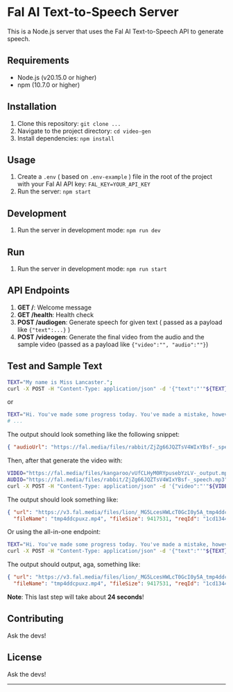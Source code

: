 # Fal AI Text-to-Speech Server

This is a Node.js server that uses the Fal AI Text-to-Speech API to generate speech.

## Requirements

* Node.js (v20.15.0 or higher)
* npm (10.7.0 or higher)

## Installation

1. Clone this repository: `git clone ...`
2. Navigate to the project directory: `cd video-gen`
3. Install dependencies: `npm install`

## Usage

1. Create a `.env` ( based on `.env-example` ) file in the root of the project with your Fal AI API key: `FAL_KEY=YOUR_API_KEY`
2. Run the server: `npm start`

## Development

1. Run the server in development mode: `npm run dev`

## Run

1. Run the server in development mode: `npm run start`

## API Endpoints

1. **GET /**: Welcome message
2. **GET /health**: Health check
3. **POST /audiogen**: Generate speech for given text ( passed as a payload like `{"text":...}` )
4. **POST /videogen**: Generate the final video from the audio and the sample video (passed as a payload like `{"video":"", "audio":""}`)

## Test and Sample Text

```sh
TEXT="My name is Miss Lancaster.";
curl -X POST -H "Content-Type: application/json" -d '{"text":"'"${TEXT}"'"}' localhost:3000/audiogen
```

or

```sh
TEXT="Hi. You've made some progress today. You've made a mistake, however. You said: I saw an dog in the park. That's not correct, you should have said: I saw a dog in the park. Remember, always use A. when the word starts with a consonant."
# ...
```

The output should look something like the following snippet:

```json
{ "audioUrl": "https://fal.media/files/rabbit/ZjZg66JQZTsV4WIxYBsf-_speech.mp3", "durationMs": 936, "id": ".." }
```

Then, after that generate the video with:

```sh
VIDEO="https://fal.media/files/kangaroo/vUfCLHyM0RYpusebYzLV-_output.mp4";
AUDIO="https://fal.media/files/rabbit/ZjZg66JQZTsV4WIxYBsf-_speech.mp3";
curl -X POST -H "Content-Type: application/json" -d '{"video":"'"${VIDEO}"'","audio":"'"${AUDIO}"'"}' localhost:3000/videogen
```

The output should look something like:

```json
{ "url": "https://v3.fal.media/files/lion/_MG5LcesHWLcT0GcI0y5A_tmp4ddcpuxz.mp4",
  "fileName": "tmp4ddcpuxz.mp4", "fileSize": 9417531, "reqId": "1cd13442-7483-4c56-baaa-ac0a4803e6e3" }
```

Or using the all-in-one endpoint:

```sh
TEXT="Hi. You've made some progress today. You've made a mistake, however. You said: I saw an dog in the park. That's not correct, you should have said: I saw a dog in the park. Remember, always use A. when the word starts with a consonant."
curl -X POST -H "Content-Type: application/json" -d '{"text":"'"${TEXT}"'"}' localhost:3000/audiovideogen
```

The output should output, aga, something like:

```json
{ "url": "https://v3.fal.media/files/lion/_MG5LcesHWLcT0GcI0y5A_tmp4ddcpuxz.mp4",
  "fileName": "tmp4ddcpuxz.mp4", "fileSize": 9417531, "reqId": "1cd13442-7483-4c56-baaa-ac0a4803e6e3" }
```

**Note**: This last step will take about **24 seconds**!

## Contributing

Ask the devs!

## License

Ask the devs!

---
